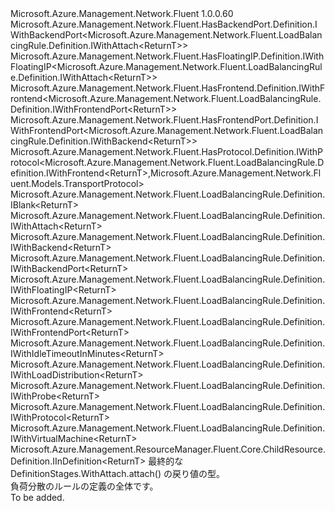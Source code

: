 <Type Name="IDefinition&lt;ReturnT&gt;" FullName="Microsoft.Azure.Management.Network.Fluent.LoadBalancingRule.Definition.IDefinition&lt;ReturnT&gt;">
  <TypeSignature Language="C#" Value="public interface IDefinition&lt;ReturnT&gt; : Microsoft.Azure.Management.Network.Fluent.HasBackendPort.Definition.IWithBackendPort&lt;Microsoft.Azure.Management.Network.Fluent.LoadBalancingRule.Definition.IWithAttach&lt;ReturnT&gt;&gt;, Microsoft.Azure.Management.Network.Fluent.HasFloatingIP.Definition.IWithFloatingIP&lt;Microsoft.Azure.Management.Network.Fluent.LoadBalancingRule.Definition.IWithAttach&lt;ReturnT&gt;&gt;, Microsoft.Azure.Management.Network.Fluent.HasFrontend.Definition.IWithFrontend&lt;Microsoft.Azure.Management.Network.Fluent.LoadBalancingRule.Definition.IWithFrontendPort&lt;ReturnT&gt;&gt;, Microsoft.Azure.Management.Network.Fluent.HasFrontendPort.Definition.IWithFrontendPort&lt;Microsoft.Azure.Management.Network.Fluent.LoadBalancingRule.Definition.IWithBackend&lt;ReturnT&gt;&gt;, Microsoft.Azure.Management.Network.Fluent.HasProtocol.Definition.IWithProtocol&lt;Microsoft.Azure.Management.Network.Fluent.LoadBalancingRule.Definition.IWithFrontend&lt;ReturnT&gt;,Microsoft.Azure.Management.Network.Fluent.Models.TransportProtocol&gt;, Microsoft.Azure.Management.Network.Fluent.LoadBalancingRule.Definition.IBlank&lt;ReturnT&gt;, Microsoft.Azure.Management.Network.Fluent.LoadBalancingRule.Definition.IWithAttach&lt;ReturnT&gt;, Microsoft.Azure.Management.Network.Fluent.LoadBalancingRule.Definition.IWithBackend&lt;ReturnT&gt;, Microsoft.Azure.Management.Network.Fluent.LoadBalancingRule.Definition.IWithBackendPort&lt;ReturnT&gt;, Microsoft.Azure.Management.Network.Fluent.LoadBalancingRule.Definition.IWithFloatingIP&lt;ReturnT&gt;, Microsoft.Azure.Management.Network.Fluent.LoadBalancingRule.Definition.IWithFrontend&lt;ReturnT&gt;, Microsoft.Azure.Management.Network.Fluent.LoadBalancingRule.Definition.IWithFrontendPort&lt;ReturnT&gt;, Microsoft.Azure.Management.Network.Fluent.LoadBalancingRule.Definition.IWithIdleTimeoutInMinutes&lt;ReturnT&gt;, Microsoft.Azure.Management.Network.Fluent.LoadBalancingRule.Definition.IWithLoadDistribution&lt;ReturnT&gt;, Microsoft.Azure.Management.Network.Fluent.LoadBalancingRule.Definition.IWithProbe&lt;ReturnT&gt;, Microsoft.Azure.Management.Network.Fluent.LoadBalancingRule.Definition.IWithProtocol&lt;ReturnT&gt;, Microsoft.Azure.Management.Network.Fluent.LoadBalancingRule.Definition.IWithVirtualMachine&lt;ReturnT&gt;, Microsoft.Azure.Management.ResourceManager.Fluent.Core.ChildResource.Definition.IInDefinition&lt;ReturnT&gt;" />
  <TypeSignature Language="ILAsm" Value=".class public interface auto ansi abstract IDefinition`1&lt;ReturnT&gt; implements class Microsoft.Azure.Management.Network.Fluent.HasBackendPort.Definition.IWithBackendPort`1&lt;class Microsoft.Azure.Management.Network.Fluent.LoadBalancingRule.Definition.IWithAttach`1&lt;!ReturnT&gt;&gt;, class Microsoft.Azure.Management.Network.Fluent.HasFloatingIP.Definition.IWithFloatingIP`1&lt;class Microsoft.Azure.Management.Network.Fluent.LoadBalancingRule.Definition.IWithAttach`1&lt;!ReturnT&gt;&gt;, class Microsoft.Azure.Management.Network.Fluent.HasFrontend.Definition.IWithFrontend`1&lt;class Microsoft.Azure.Management.Network.Fluent.LoadBalancingRule.Definition.IWithFrontendPort`1&lt;!ReturnT&gt;&gt;, class Microsoft.Azure.Management.Network.Fluent.HasFrontendPort.Definition.IWithFrontendPort`1&lt;class Microsoft.Azure.Management.Network.Fluent.LoadBalancingRule.Definition.IWithBackend`1&lt;!ReturnT&gt;&gt;, class Microsoft.Azure.Management.Network.Fluent.HasProtocol.Definition.IWithProtocol`2&lt;class Microsoft.Azure.Management.Network.Fluent.LoadBalancingRule.Definition.IWithFrontend`1&lt;!ReturnT&gt;, class Microsoft.Azure.Management.Network.Fluent.Models.TransportProtocol&gt;, class Microsoft.Azure.Management.Network.Fluent.LoadBalancingRule.Definition.IBlank`1&lt;!ReturnT&gt;, class Microsoft.Azure.Management.Network.Fluent.LoadBalancingRule.Definition.IWithAttach`1&lt;!ReturnT&gt;, class Microsoft.Azure.Management.Network.Fluent.LoadBalancingRule.Definition.IWithBackend`1&lt;!ReturnT&gt;, class Microsoft.Azure.Management.Network.Fluent.LoadBalancingRule.Definition.IWithBackendPort`1&lt;!ReturnT&gt;, class Microsoft.Azure.Management.Network.Fluent.LoadBalancingRule.Definition.IWithFloatingIP`1&lt;!ReturnT&gt;, class Microsoft.Azure.Management.Network.Fluent.LoadBalancingRule.Definition.IWithFrontend`1&lt;!ReturnT&gt;, class Microsoft.Azure.Management.Network.Fluent.LoadBalancingRule.Definition.IWithFrontendPort`1&lt;!ReturnT&gt;, class Microsoft.Azure.Management.Network.Fluent.LoadBalancingRule.Definition.IWithIdleTimeoutInMinutes`1&lt;!ReturnT&gt;, class Microsoft.Azure.Management.Network.Fluent.LoadBalancingRule.Definition.IWithLoadDistribution`1&lt;!ReturnT&gt;, class Microsoft.Azure.Management.Network.Fluent.LoadBalancingRule.Definition.IWithProbe`1&lt;!ReturnT&gt;, class Microsoft.Azure.Management.Network.Fluent.LoadBalancingRule.Definition.IWithProtocol`1&lt;!ReturnT&gt;, class Microsoft.Azure.Management.Network.Fluent.LoadBalancingRule.Definition.IWithVirtualMachine`1&lt;!ReturnT&gt;, class Microsoft.Azure.Management.ResourceManager.Fluent.Core.ChildResource.Definition.IInDefinition`1&lt;!ReturnT&gt;" />
  <TypeSignature Language="DocId" Value="T:Microsoft.Azure.Management.Network.Fluent.LoadBalancingRule.Definition.IDefinition`1" />
  <TypeSignature Language="VB.NET" Value="Public Interface IDefinition(Of ReturnT)&#xA;Implements IBlank(Of ReturnT), IInDefinition(Of ReturnT), IWithAttach(Of ReturnT), IWithBackend(Of ReturnT), IWithBackendPort(Of IWithAttach(Of ReturnT)), IWithBackendPort(Of ReturnT), IWithFloatingIP(Of IWithAttach(Of ReturnT)), IWithFloatingIP(Of ReturnT), IWithFrontend(Of IWithFrontendPort(Of ReturnT)), IWithFrontend(Of ReturnT), IWithFrontendPort(Of IWithBackend(Of ReturnT)), IWithFrontendPort(Of ReturnT), IWithIdleTimeoutInMinutes(Of ReturnT), IWithLoadDistribution(Of ReturnT), IWithProbe(Of ReturnT), IWithProtocol(Of IWithFrontend(Of ReturnT), TransportProtocol), IWithProtocol(Of ReturnT), IWithVirtualMachine(Of ReturnT)" />
  <TypeSignature Language="F#" Value="type IDefinition&lt;'ReturnT&gt; = interface&#xA;    interface IBlank&lt;'ReturnT&gt;&#xA;    interface IWithProtocol&lt;'ReturnT&gt;&#xA;    interface IWithProtocol&lt;IWithFrontend&lt;'ReturnT&gt;, TransportProtocol&gt;&#xA;    interface IWithAttach&lt;'ReturnT&gt;&#xA;    interface IInDefinition&lt;'ReturnT&gt;&#xA;    interface IWithFloatingIP&lt;'ReturnT&gt;&#xA;    interface IWithFloatingIP&lt;IWithAttach&lt;'ReturnT&gt;&gt;&#xA;    interface IWithIdleTimeoutInMinutes&lt;'ReturnT&gt;&#xA;    interface IWithLoadDistribution&lt;'ReturnT&gt;&#xA;    interface IWithProbe&lt;'ReturnT&gt;&#xA;    interface IWithFrontendPort&lt;'ReturnT&gt;&#xA;    interface IWithFrontendPort&lt;IWithBackend&lt;'ReturnT&gt;&gt;&#xA;    interface IWithFrontend&lt;'ReturnT&gt;&#xA;    interface IWithFrontend&lt;IWithFrontendPort&lt;'ReturnT&gt;&gt;&#xA;    interface IWithBackend&lt;'ReturnT&gt;&#xA;    interface IWithVirtualMachine&lt;'ReturnT&gt;&#xA;    interface IWithBackendPort&lt;'ReturnT&gt;&#xA;    interface IWithBackendPort&lt;IWithAttach&lt;'ReturnT&gt;&gt;" />
  <AssemblyInfo>
    <AssemblyName>Microsoft.Azure.Management.Network.Fluent</AssemblyName>
    <AssemblyVersion>1.0.0.60</AssemblyVersion>
  </AssemblyInfo>
  <TypeParameters>
    <TypeParameter Name="ParentT" />
  </TypeParameters>
  <Interfaces>
    <Interface>
      <InterfaceName>Microsoft.Azure.Management.Network.Fluent.HasBackendPort.Definition.IWithBackendPort&lt;Microsoft.Azure.Management.Network.Fluent.LoadBalancingRule.Definition.IWithAttach&lt;ReturnT&gt;&gt;</InterfaceName>
    </Interface>
    <Interface>
      <InterfaceName>Microsoft.Azure.Management.Network.Fluent.HasFloatingIP.Definition.IWithFloatingIP&lt;Microsoft.Azure.Management.Network.Fluent.LoadBalancingRule.Definition.IWithAttach&lt;ReturnT&gt;&gt;</InterfaceName>
    </Interface>
    <Interface>
      <InterfaceName>Microsoft.Azure.Management.Network.Fluent.HasFrontend.Definition.IWithFrontend&lt;Microsoft.Azure.Management.Network.Fluent.LoadBalancingRule.Definition.IWithFrontendPort&lt;ReturnT&gt;&gt;</InterfaceName>
    </Interface>
    <Interface>
      <InterfaceName>Microsoft.Azure.Management.Network.Fluent.HasFrontendPort.Definition.IWithFrontendPort&lt;Microsoft.Azure.Management.Network.Fluent.LoadBalancingRule.Definition.IWithBackend&lt;ReturnT&gt;&gt;</InterfaceName>
    </Interface>
    <Interface>
      <InterfaceName>Microsoft.Azure.Management.Network.Fluent.HasProtocol.Definition.IWithProtocol&lt;Microsoft.Azure.Management.Network.Fluent.LoadBalancingRule.Definition.IWithFrontend&lt;ReturnT&gt;,Microsoft.Azure.Management.Network.Fluent.Models.TransportProtocol&gt;</InterfaceName>
    </Interface>
    <Interface>
      <InterfaceName>Microsoft.Azure.Management.Network.Fluent.LoadBalancingRule.Definition.IBlank&lt;ReturnT&gt;</InterfaceName>
    </Interface>
    <Interface>
      <InterfaceName>Microsoft.Azure.Management.Network.Fluent.LoadBalancingRule.Definition.IWithAttach&lt;ReturnT&gt;</InterfaceName>
    </Interface>
    <Interface>
      <InterfaceName>Microsoft.Azure.Management.Network.Fluent.LoadBalancingRule.Definition.IWithBackend&lt;ReturnT&gt;</InterfaceName>
    </Interface>
    <Interface>
      <InterfaceName>Microsoft.Azure.Management.Network.Fluent.LoadBalancingRule.Definition.IWithBackendPort&lt;ReturnT&gt;</InterfaceName>
    </Interface>
    <Interface>
      <InterfaceName>Microsoft.Azure.Management.Network.Fluent.LoadBalancingRule.Definition.IWithFloatingIP&lt;ReturnT&gt;</InterfaceName>
    </Interface>
    <Interface>
      <InterfaceName>Microsoft.Azure.Management.Network.Fluent.LoadBalancingRule.Definition.IWithFrontend&lt;ReturnT&gt;</InterfaceName>
    </Interface>
    <Interface>
      <InterfaceName>Microsoft.Azure.Management.Network.Fluent.LoadBalancingRule.Definition.IWithFrontendPort&lt;ReturnT&gt;</InterfaceName>
    </Interface>
    <Interface>
      <InterfaceName>Microsoft.Azure.Management.Network.Fluent.LoadBalancingRule.Definition.IWithIdleTimeoutInMinutes&lt;ReturnT&gt;</InterfaceName>
    </Interface>
    <Interface>
      <InterfaceName>Microsoft.Azure.Management.Network.Fluent.LoadBalancingRule.Definition.IWithLoadDistribution&lt;ReturnT&gt;</InterfaceName>
    </Interface>
    <Interface>
      <InterfaceName>Microsoft.Azure.Management.Network.Fluent.LoadBalancingRule.Definition.IWithProbe&lt;ReturnT&gt;</InterfaceName>
    </Interface>
    <Interface>
      <InterfaceName>Microsoft.Azure.Management.Network.Fluent.LoadBalancingRule.Definition.IWithProtocol&lt;ReturnT&gt;</InterfaceName>
    </Interface>
    <Interface>
      <InterfaceName>Microsoft.Azure.Management.Network.Fluent.LoadBalancingRule.Definition.IWithVirtualMachine&lt;ReturnT&gt;</InterfaceName>
    </Interface>
    <Interface>
      <InterfaceName>Microsoft.Azure.Management.ResourceManager.Fluent.Core.ChildResource.Definition.IInDefinition&lt;ReturnT&gt;</InterfaceName>
    </Interface>
  </Interfaces>
  <Docs>
    <typeparam name="ReturnT">最終的な DefinitionStages.WithAttach.attach() の戻り値の型。</typeparam>
    <summary>
            負荷分散のルールの定義の全体です。
            </summary>
    <remarks>To be added.</remarks>
  </Docs>
  <Members />
</Type>